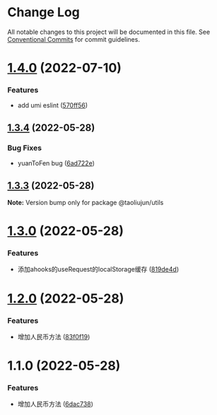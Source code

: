 # Change Log

All notable changes to this project will be documented in this file.
See [Conventional Commits](https://conventionalcommits.org) for commit guidelines.

# [1.4.0](https://github.com/taoliujun/npm-packages/compare/@taoliujun/utils@1.3.4...@taoliujun/utils@1.4.0) (2022-07-10)


### Features

* add umi eslint ([570ff56](https://github.com/taoliujun/npm-packages/commit/570ff5677ad006f49c5e490e9f89b6c5028b7333))





## [1.3.4](https://github.com/taoliujun/npm-packages/compare/@taoliujun/utils@1.3.3...@taoliujun/utils@1.3.4) (2022-05-28)


### Bug Fixes

* yuanToFen bug ([6ad722e](https://github.com/taoliujun/npm-packages/commit/6ad722e4fd236555e67708451c4f31fb302dfd08))





## [1.3.3](https://github.com/taoliujun/npm-packages/compare/@taoliujun/utils@1.3.2...@taoliujun/utils@1.3.3) (2022-05-28)

**Note:** Version bump only for package @taoliujun/utils






# [1.3.0](https://github.com/taoliujun/npm-packages/compare/@taoliujun/utils@1.2.0...@taoliujun/utils@1.3.0) (2022-05-28)


### Features

* 添加ahooks的useRequest的localStorage缓存 ([819de4d](https://github.com/taoliujun/npm-packages/commit/819de4dfd6400cd1d62c1808ee44a780caa697f8))





# [1.2.0](https://github.com/taoliujun/npm-packages/compare/@taoliujun/utils@1.1.0...@taoliujun/utils@1.2.0) (2022-05-28)


### Features

* 增加人民币方法 ([83f0f19](https://github.com/taoliujun/npm-packages/commit/83f0f19f4cdc4b3ced475c1698f07c9811e44189))





# 1.1.0 (2022-05-28)


### Features

* 增加人民币方法 ([6dac738](https://github.com/taoliujun/npm-packages/commit/6dac7383aba14aa5bab89652eab80148853fdf4f))
